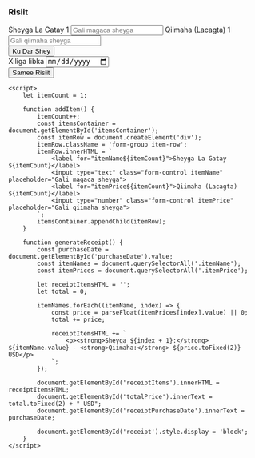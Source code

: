 <!DOCTYPE html>
<html lang="en">
<head>
    <meta charset="UTF-8">
    <meta name="viewport" content="width=device-width, initial-scale=1.0">
    <title>HAKIMI INTERNATIONAL BUSINESS </title>
    <link href="https://maxcdn.bootstrapcdn.com/bootstrap/4.5.2/css/bootstrap.min.css" rel="stylesheet">
    <style>
        #receipt {
            border: 1px solid #ccc;
            padding: 20px;
            border-radius: 10px;
            background-color: #f9f9f9;
            margin-top: 20px;
        }
        #receipt h4 {
            text-align: center;
            margin-bottom: 20px;
        }
        #receiptItems p {
            border-bottom: 1px dotted #ccc;
            padding-bottom: 5px;
            margin-bottom: 5px;
        }
        .total-section {
            text-align: right;
            font-size: 1.2em;
            font-weight: bold;
        }
    </style>
</head>
<body>
    <div class="container mt-5">
        <div class="card">
            <div class="card-header text-center">
                <h3>Risiit</h3>
            </div>
            <div class="card-body">
                <form>
                    <div id="itemsContainer">
                        <div class="form-group item-row">
                            <label for="itemName1">Sheyga La Gatay 1</label>
                            <input type="text" class="form-control itemName" placeholder="Gali magaca sheyga">
                            <label for="itemPrice1">Qiimaha (Lacagta) 1</label>
                            <input type="number" class="form-control itemPrice" placeholder="Gali qiimaha sheyga">
                        </div>
                    </div>
                    <button type="button" class="btn btn-secondary mb-3" onclick="addItem()">Ku Dar Shey</button>
                    <div class="form-group">
                        <label for="purchaseDate">Xiliga Iibka</label>
                        <input type="date" class="form-control" id="purchaseDate">
                    </div>
                    <button type="button" class="btn btn-primary" onclick="generateReceipt()">Samee Risiit</button>
                </form>
                <div id="receipt" style="display:none;">
                    <h4>Faahfaahinta Risiitka</h4>
                    <p><strong>Magaca Goobta:</strong> HAKIMI INTERNATIONAL BUSINESS</p>
                    <div id="receiptItems"></div>
                    <p class="total-section"><strong>Wadarta Guud:</strong> <span id="totalPrice"></span></p>
                    <p><strong>Xiliga Iibka:</strong> <span id="receiptPurchaseDate"></span></p>
                </div>
            </div>
        </div>
    </div>

    <script>
        let itemCount = 1;

        function addItem() {
            itemCount++;
            const itemsContainer = document.getElementById('itemsContainer');
            const itemRow = document.createElement('div');
            itemRow.className = 'form-group item-row';
            itemRow.innerHTML = `
                <label for="itemName${itemCount}">Sheyga La Gatay ${itemCount}</label>
                <input type="text" class="form-control itemName" placeholder="Gali magaca sheyga">
                <label for="itemPrice${itemCount}">Qiimaha (Lacagta) ${itemCount}</label>
                <input type="number" class="form-control itemPrice" placeholder="Gali qiimaha sheyga">
            `;
            itemsContainer.appendChild(itemRow);
        }

        function generateReceipt() {
            const purchaseDate = document.getElementById('purchaseDate').value;
            const itemNames = document.querySelectorAll('.itemName');
            const itemPrices = document.querySelectorAll('.itemPrice');

            let receiptItemsHTML = '';
            let total = 0;

            itemNames.forEach((itemName, index) => {
                const price = parseFloat(itemPrices[index].value) || 0;
                total += price;

                receiptItemsHTML += `
                    <p><strong>Sheyga ${index + 1}:</strong> ${itemName.value} - <strong>Qiimaha:</strong> ${price.toFixed(2)} USD</p>
                `;
            });

            document.getElementById('receiptItems').innerHTML = receiptItemsHTML;
            document.getElementById('totalPrice').innerText = total.toFixed(2) + " USD";
            document.getElementById('receiptPurchaseDate').innerText = purchaseDate;

            document.getElementById('receipt').style.display = 'block';
        }
    </script>
</body>
</html>

